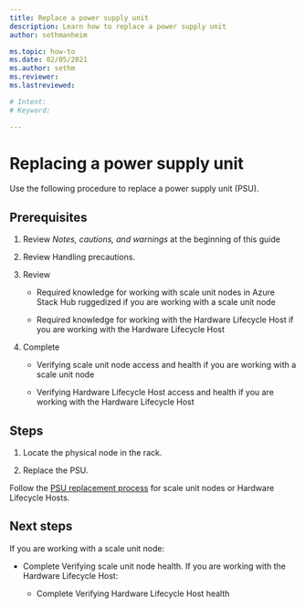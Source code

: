 ```yaml
---
title: Replace a power supply unit
description: Learn how to replace a power supply unit
author: sethmanheim

ms.topic: how-to
ms.date: 02/05/2021
ms.author: sethm
ms.reviewer: 
ms.lastreviewed: 

# Intent: 
# Keyword: 

---
```


# Replacing a power supply unit

Use the following procedure to replace a power supply unit (PSU).

## Prerequisites

1.  Review *Notes, cautions, and warnings* at the beginning of this
    guide

2.  Review Handling precautions.

3.  Review

    -   Required knowledge for working with scale unit nodes in Azure Stack Hub ruggedized if you are working with a scale unit node

    -   Required knowledge for working with the Hardware Lifecycle Host if you are working with the Hardware Lifecycle Host

4.  Complete

    -   Verifying scale unit node access and health if you are working with a scale unit node

    -   Verifying Hardware Lifecycle Host access and
        health if you are working with the Hardware Lifecycle Host

## Steps

1.  Locate the physical node in the rack.

2.  Replace the PSU.

Follow the [PSU replacement process](https://www.dell.com/support/manuals/us/en/04/poweredge-r640/per640_ism_pub/dell-emc-poweredge-r640-overview?guid=guid-f39be9ba-158c-45e3-b8b1-f07bb750d6d4)
for scale unit nodes or Hardware Lifecycle Hosts.

## Next steps

If you are working with a scale unit node:

-   Complete Verifying scale unit node
    health. If you are
    working with the Hardware Lifecycle Host:

    -   Complete Verifying Hardware Lifecycle Host health
    
